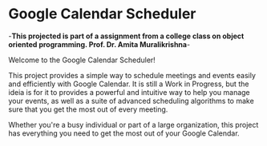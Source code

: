 # Google Calendar Scheduler
-**This projected is part of a assignment from a college class on object oriented programming. Prof. Dr. Amita Muralikrishna**-


Welcome to the Google Calendar Scheduler! 

This project provides a simple way to schedule meetings and events easily and efficiently with Google Calendar. It is still a Work in Progress, but the ideia is for it to provides a powerful and intuitive way to help you manage your events, as well as a suite of advanced scheduling algorithms to make sure that you get the most out of every meeting. 

Whether you're a busy individual or part of a large organization, this project has everything you need to get the most out of your Google Calendar.
